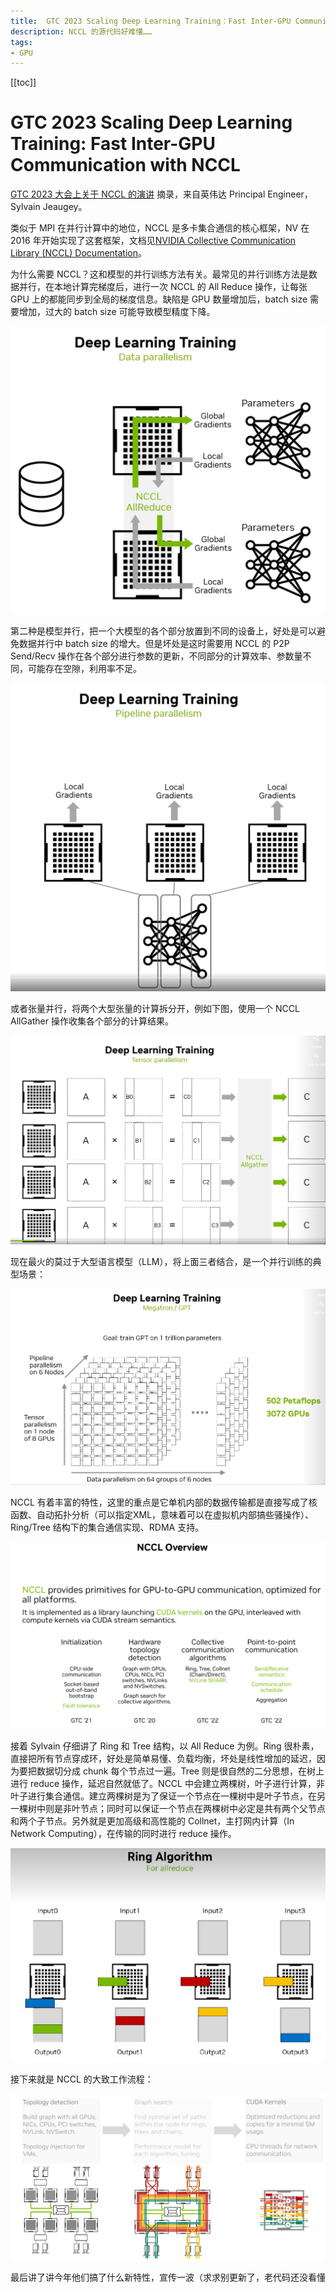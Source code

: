 ```yaml
---
title:  GTC 2023 Scaling Deep Learning Training：Fast Inter-GPU Communication with NCCL
description: NCCL 的源代码好难懂……
tags: 
- GPU
---
```


[[toc]]

# GTC 2023 Scaling Deep Learning Training: Fast Inter-GPU Communication with NCCL

[GTC 2023 大会上关于 NCCL 的演讲](https://www.nvidia.com/en-us/on-demand/session/gtcspring23-s51111/) 摘录，来自英伟达 Principal Engineer，Sylvain Jeaugey。

类似于 MPI 在并行计算中的地位，NCCL 是多卡集合通信的核心框架，NV 在 2016 年开始实现了这套框架，文档见[NVIDIA Collective Communication Library (NCCL) Documentation](https://docs.nvidia.com/deeplearning/nccl/user-guide/docs/index.html)。

为什么需要 NCCL？这和模型的并行训练方法有关。最常见的并行训练方法是数据并行，在本地计算完梯度后，进行一次 NCCL 的 All Reduce 操作，让每张 GPU 上的都能同步到全局的梯度信息。缺陷是 GPU 数量增加后，batch size 需要增加，过大的 batch size 可能导致模型精度下降。

![image-20230322221607084](image-20230322221607084.png)

第二种是模型并行，把一个大模型的各个部分放置到不同的设备上，好处是可以避免数据并行中 batch size 的增大。但是坏处是这时需要用 NCCL 的 P2P Send/Recv 操作在各个部分进行参数的更新，不同部分的计算效率、参数量不同，可能存在空隙，利用率不足。

![image-20230322221748851](image-20230322221748851.png)

或者张量并行，将两个大型张量的计算拆分开，例如下图，使用一个 NCCL AllGather 操作收集各个部分的计算结果。

![image-20230322222444334](image-20230322222444334.png)

现在最火的莫过于大型语言模型（LLM），将上面三者结合，是一个并行训练的典型场景：

![image-20230322223211767](image-20230322223211767.png)

NCCL 有着丰富的特性，这里的重点是它单机内部的数据传输都是直接写成了核函数、自动拓扑分析（可以指定XML，意味着可以在虚拟机内部搞些骚操作）、Ring/Tree 结构下的集合通信实现、RDMA 支持。

![image-20230322223716783](image-20230322223716783.png)

接着 Sylvain 仔细讲了 Ring 和 Tree 结构，以 All Reduce 为例。Ring 很朴素，直接把所有节点穿成环，好处是简单易懂、负载均衡，坏处是线性增加的延迟，因为要把数据切分成 chunk 每个节点过一遍。Tree 则是很自然的二分思想，在树上进行 reduce 操作，延迟自然就低了。NCCL 中会建立两棵树，叶子进行计算，非叶子进行集合通信。建立两棵树是为了保证一个节点在一棵树中是叶子节点，在另一棵树中则是非叶节点；同时可以保证一个节点在两棵树中必定是共有两个父节点和两个子节点。另外就是更加高级和高性能的 Collnet，主打网内计算（In Network Computing），在传输的同时进行 reduce 操作。 

![image-20230322225016280](image-20230322225016280.png)

接下来就是 NCCL 的大致工作流程：

![image-20230322230710828](image-20230322230710828.png)

最后讲了讲今年他们搞了什么新特性，宣传一波（求求别更新了，老代码还没看懂
